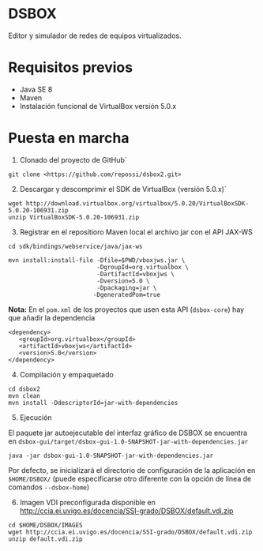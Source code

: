 # DSBOX

Editor y simulador de redes de equipos virtualizados.

# Requisitos previos

- Java SE 8
- Maven
- Instalación funcional de VirtualBox versión 5.0.x


# Puesta en marcha

1. Clonado del proyecto de GitHub`

```
git clone <https://github.com/repossi/dsbox2.git>
```

2. Descargar y descomprimir el SDK de VirtualBox (versión 5.0.x)`

```
wget http://download.virtualbox.org/virtualbox/5.0.20/VirtualBoxSDK-5.0.20-106931.zip
unzip VirtualBoxSDK-5.0.20-106931.zip
```

3. Registrar en el repositioro Maven local el archivo jar con el API JAX-WS

```
cd sdk/bindings/webservice/java/jax-ws

mvn install:install-file -Dfile=$PWD/vboxjws.jar \
                         -DgroupId=org.virtualbox \ 
                         -DartifactId=vboxjws \
                         -Dversion=5.0 \
                         -Dpackaging=jar \
                        -DgeneratedPom=true

```
**Nota:** En el `pom.xml` de los proyectos que usen esta API (`dsbox-core`) hay que añadir la dependencia 
```
<dependency> 
   <groupId>org.virtualbox</groupId> 
   <artifactId>vboxjws</artifactId> 
   <version>5.0</version> 
</dependency>

```

4. Compilación y empaquetado

  ```
  cd dsbox2
  mvn clean
  mvn install -DdescriptorId=jar-with-dependencies
  ```

5. Ejecución

  El paquete jar autoejecutable del interfaz gráfico de DSBOX se encuentra en `dsbox-gui/target/dsbox-gui-1.0-SNAPSHOT-jar-with-dependencies.jar`

  ```
  java -jar dsbox-gui-1.0-SNAPSHOT-jar-with-dependencies.jar
  ```

  Por defecto, se inicializará el directorio de configuración de la aplicación en `$HOME/DSBOX/` (puede especificarse otro diferente con la opción de línea de comandos `--dsbox-home`)

6. Imagen VDI preconfigurada disponible en <http://ccia.ei.uvigo.es/docencia/SSI-grado/DSBOX/default.vdi.zip>

  ```
  cd $HOME/DSBOX/IMAGES
  wget http://ccia.ei.uvigo.es/docencia/SSI-grado/DSBOX/default.vdi.zip
  unzip default.vdi.zip
  ```
